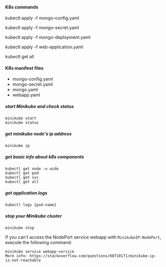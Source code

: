 #### K8s commands

kubectl apply -f mongo-config.yaml

kubectl apply -f mongo-secret.yaml

kubectl apply -f mongo-deployment.yaml

kubectl apply -f web-application.yaml

kubectl get all

#### K8s manifest files

- mongo-config.yaml
- mongo-secret.yaml
- mongo.yaml
- webapp.yaml

##### start Minikube and check status

    minikube start
    minikube status

##### get minikube node's ip address

    minikube ip

##### get basic info about k8s components

    kubectl get node -o wide
    kubectl get pod
    kubectl get svc
    kubectl get all

##### get application logs

    kubectl logs {pod-name}

##### stop your Minikube cluster

    minikube stop

If you can't access the NodePort service webapp with `MinikubeIP:NodePort`, execute the following command:

    minikube service webapp-service
    More info: https://stackoverflow.com/questions/60710171/minikube-ip-is-not-reachable

